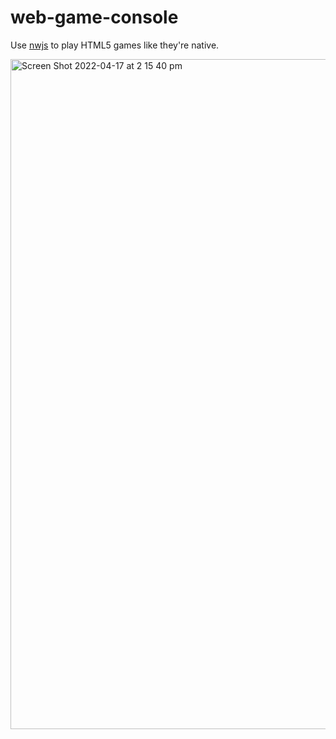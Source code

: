 # web-game-console

Use [nwjs](https://nwjs.io/) to play HTML5 games like they're native.

<img width="1072" alt="Screen Shot 2022-04-17 at 2 15 40 pm" src="https://user-images.githubusercontent.com/5009316/163700264-91afe11f-e779-4916-af9c-89756e415bfd.png">
